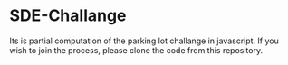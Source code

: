 # SDE-Challange
Its is partial computation of the parking lot challange in javascript. If you wish to join the process, please clone the code from this repository.

